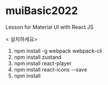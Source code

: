 # muiBasic2022

Lesson for Material UI with React JS

< 설치하세요>

1. npm install -g webpack webpack-cli 
2. npm install zustand 
3. npm install react-player 
4. npm install react-icons --save
5. npm install
